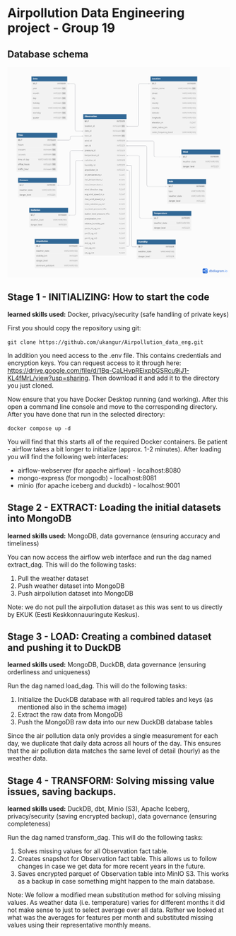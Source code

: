 # Airpollution Data Engineering project - Group 19

## Database schema
![Database schema image](db_schema.png?raw=true "Title")

## Stage 1 - INITIALIZING: How to start the code
**learned skills used:** Docker, privacy/security (safe handling of private keys)

First you should copy the repository using git:

`git clone https://github.com/ukangur/Airpollution_data_eng.git`

In addition you need access to the .env file. This contains credentials and encryption keys. You can request access to it through here: https://drive.google.com/file/d/1Bq-CaLHvpREixpbGSRcu9iJ1-KL4fMrL/view?usp=sharing. Then download it and add it to the directory you just cloned.

Now ensure that you have Docker Desktop running (and working). After this open a command line console and move to the corresponding directory. After you have done that run in the selected directory:

`docker compose up -d`

You will find that this starts all of the required Docker containers. Be patient - airflow takes a bit longer to initialize (approx. 1-2 minutes). After loading you will find the following web interfaces:

* airflow-webserver (for apache airflow) - localhost:8080
* mongo-express (for mongodb) - localhost:8081
* minio (for apache iceberg and duckdb) - localhost:9001

 ## Stage 2 - EXTRACT: Loading the initial datasets into MongoDB
**learned skills used:** MongoDB, data governance (ensuring accuracy and timeliness)

You can now access the airflow web interface and run the dag named extract_dag. This will do the following tasks:

1) Pull the weather dataset
2) Push weather dataset into MongoDB
3) Push airpollution dataset into MongoDB

Note: we do not pull the airpollution dataset as this was sent to us directly by EKUK (Eesti Keskkonnauuringute Keskus).

## Stage 3 - LOAD: Creating a combined dataset and pushing it to DuckDB
**learned skills used:** MongoDB, DuckDB, data governance (ensuring orderliness and uniqueness)

Run the dag named load_dag. This will do the following tasks:

1) Initialize the DuckDB database with all required tables and keys (as mentioned also in the schema image)
2) Extract the raw data from MongoDB
3) Push the MongoDB raw data into our new DuckDB database tables

Since the air pollution data only provides a single measurement for each day, we duplicate that daily data across all hours of the day. This ensures that the air pollution data matches the same level of detail (hourly) as the weather data.

## Stage 4 - TRANSFORM: Solving missing value issues, saving backups.
**learned skills used:** DuckDB, dbt, Minio (S3), Apache Iceberg, privacy/security (saving encrypted backup), data governance (ensuring completeness)

Run the dag named transform_dag. This will do the following tasks:

1) Solves missing values for all Observation fact table.
2) Creates snapshot for Observation fact table. This allows us to follow changes in case we get data for more recent years in the future.
3) Saves encrypted parquet of Observation table into MinIO S3. This works as a backup in case something might happen to the main database. 

Note: We follow a modified mean substitution method for solving missing values. As weather data (i.e. temperature) varies for different months it did not make sense to just to select average over all data. Rather we looked at what was the averages for features per month and substituted missing values using their representative monthly means.
